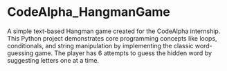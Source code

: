 # CodeAlpha_HangmanGame
A simple text-based Hangman game created for the CodeAlpha internship. This Python project demonstrates core programming concepts like loops, conditionals, and string manipulation by implementing the classic word-guessing game. The player has 6 attempts to guess the hidden word by suggesting letters one at a time.
